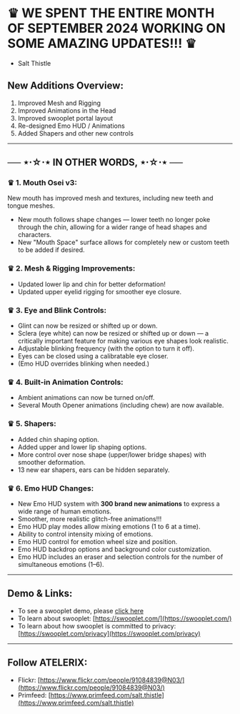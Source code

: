 # ♛ WE SPENT THE ENTIRE MONTH OF SEPTEMBER 2024 WORKING ON SOME AMAZING UPDATES!!! ♛

- Salt Thistle

## New Additions Overview:

1. Improved Mesh and Rigging
2. Improved Animations in the Head
3. Improved swooplet portal layout
4. Re-designed Emo HUD / Animations
5. Added Shapers and other new controls

---

## ── ⋆⋅☆⋅⋆ IN OTHER WORDS, ⋆⋅☆⋅⋆ ──

### ♛ 1. Mouth Osei v3:

New mouth has improved mesh and textures, including new teeth and tongue meshes.

- New mouth follows shape changes — lower teeth no longer poke through the chin, allowing for a wider range of head shapes and characters.
- New "Mouth Space" surface allows for completely new or custom teeth to be added if desired.

### ♛ 2. Mesh & Rigging Improvements:

- Updated lower lip and chin for better deformation!
- Updated upper eyelid rigging for smoother eye closure.

### ♛ 3. Eye and Blink Controls:

- Glint can now be resized or shifted up or down.
- Sclera (eye white) can now be resized or shifted up or down — a critically important feature for making various eye shapes look realistic.
- Adjustable blinking frequency (with the option to turn it off).
- Eyes can be closed using a calibratable eye closer.
- (Emo HUD overrides blinking when needed.)

### ♛ 4. Built-in Animation Controls:

- Ambient animations can now be turned on/off.
- Several Mouth Opener animations (including chew) are now available.

### ♛ 5. Shapers:

- Added chin shaping option.
- Added upper and lower lip shaping options.
- More control over nose shape (upper/lower bridge shapes) with smoother deformation.
- 13 new ear shapers, ears can be hidden separately.

### ♛ 6. Emo HUD Changes:

- New Emo HUD system with **300 brand new animations** to express a wide range of human emotions.
- Smoother, more realistic glitch-free animations!!!
- Emo HUD play modes allow mixing emotions (1 to 6 at a time).
- Ability to control intensity mixing of emotions.
- Emo HUD control for emotion wheel size and position.
- Emo HUD backdrop options and background color customization.
- Emo HUD includes an eraser and selection controls for the number of simultaneous emotions (1–6).

---

## Demo & Links:

- To see a swooplet demo, please [click here](https://swooplet.com/a/demo)
- To learn about swooplet: [https://swooplet.com/](https://swooplet.com/)
- To learn about how swooplet is committed to privacy: [https://swooplet.com/privacy](https://swooplet.com/privacy)

---

## Follow ATELERIX:

- Flickr: [https://www.flickr.com/people/91084839@N03/](https://www.flickr.com/people/91084839@N03/)
- Primfeed: [https://www.primfeed.com/salt.thistle](https://www.primfeed.com/salt.thistle)
